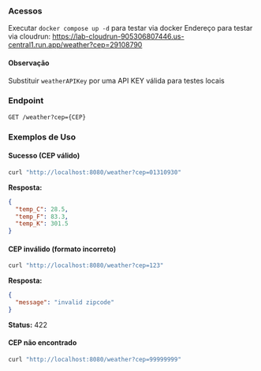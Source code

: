 ### Acessos
Executar `docker compose up -d` para testar via docker
Endereço para testar via cloudrun: https://lab-cloudrun-905306807446.us-central1.run.app/weather?cep=29108790

#### Observação
Substituir `weatherAPIKey` por uma API KEY válida para testes locais

### Endpoint
`GET /weather?cep={CEP}`

### Exemplos de Uso

#### Sucesso (CEP válido)
```bash
curl "http://localhost:8080/weather?cep=01310930"
```

**Resposta:**
```json
{
  "temp_C": 28.5,
  "temp_F": 83.3,
  "temp_K": 301.5
}
```

#### CEP inválido (formato incorreto)
```bash
curl "http://localhost:8080/weather?cep=123"
```

**Resposta:**
```json
{
  "message": "invalid zipcode"
}
```
**Status:** 422

#### CEP não encontrado
```bash
curl "http://localhost:8080/weather?cep=99999999"
```
